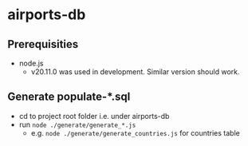 # airports-db

## Prerequisities
- node.js 
    - v20.11.0 was used in development. Similar version should work.

## Generate populate-*.sql
- cd to project root folder i.e. under airports-db
- run `node ./generate/generate_*.js`
  - e.g. `node ./generate/generate_countries.js` for countries table